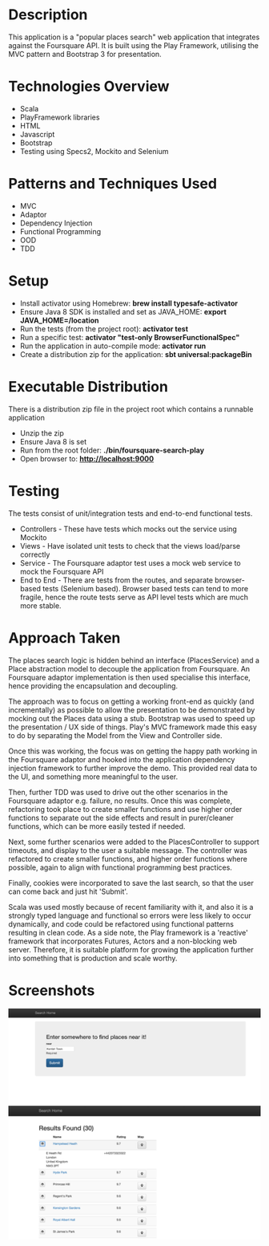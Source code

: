# Description

This application is a "popular places search" web application that integrates against the Foursquare API.
It is built using the Play Framework, utilising the MVC pattern and Bootstrap 3 for presentation.

# Technologies Overview

- Scala
- PlayFramework libraries
- HTML
- Javascript
- Bootstrap
- Testing using Specs2, Mockito and Selenium

# Patterns and Techniques Used

- MVC
- Adaptor
- Dependency Injection
- Functional Programming
- OOD
- TDD

# Setup

- Install activator using Homebrew:
    **brew install typesafe-activator**
- Ensure Java 8 SDK is installed and set as JAVA_HOME:
    **export JAVA_HOME=/location**
- Run the tests (from the project root):
    **activator test**
- Run a specific test:
    **activator "test-only BrowserFunctionalSpec"**
- Run the application in auto-compile mode:
    **activator run**
- Create a distribution zip for the application:
    **sbt universal:packageBin**

# Executable Distribution

There is a distribution zip file in the project root which contains a runnable application

- Unzip the zip
- Ensure Java 8 is set
- Run from the root folder:
    **./bin/foursquare-search-play**
- Open browser to:
    **[http://localhost:9000](http://localhost:9000)**

# Testing

The tests consist of unit/integration tests and end-to-end functional tests.

- Controllers - These have tests which mocks out the service using Mockito
- Views - Have isolated unit tests to check that the views load/parse correctly
- Service - The Foursquare adaptor test uses a mock web service to mock the Foursquare API
- End to End - There are tests from the routes, and separate browser-based tests (Selenium based).
Browser based tests can tend to more fragile, hence the route tests serve as API level tests which are much more stable.

# Approach Taken

The places search logic is hidden behind an interface (PlacesService) and a Place abstraction model to decouple the application
from Foursquare. An Foursquare adaptor implementation is then used specialise this interface, hence providing the
encapsulation and decoupling.

The approach was to focus on getting a working front-end as quickly (and incrementally) as possible to allow the presentation
to be demonstrated by mocking out the Places data using a stub. Bootstrap was used to speed up the presentation / UX side of things.
Play's MVC framework made this easy to do by separating the Model from the View and Controller side.

Once this was working, the focus was on getting the happy path working in the Foursquare adaptor and hooked into the
application dependency injection framework to further improve the demo. This provided real data to the UI, and something
more meaningful to the user.

Then, further TDD was used to drive out the other scenarios in the Foursquare adaptor e.g. failure, no results. Once this was complete,
refactoring took place to create smaller functions and use higher order functions to separate out the side effects and
result in purer/cleaner functions, which can be more easily tested if needed.

Next, some further scenarios were added to the PlacesController to support timeouts, and display to the user a suitable
message. The controller was refactored to create smaller functions, and higher order functions where possible, again to
align with functional programming best practices.

Finally, cookies were incorporated to save the last search, so that the user can come back and just hit 'Submit'.

Scala was used mostly because of recent familiarity with it, and also it is a strongly typed language and functional so
errors were less likely to occur dynamically, and code could be refactored using functional patterns resulting in clean code.
As a side note, the Play framework is a 'reactive' framework that incorporates Futures, Actors and a non-blocking web server.
Therefore, it is suitable platform for growing the application further into something that is production and scale worthy.

# Screenshots
![ScreenShot Index](https://raw.githubusercontent.com/spiritedtechie/foursquare-app-play/master/search_index.png)
![ScreenShot Results](https://raw.githubusercontent.com/spiritedtechie/foursquare-app-play/master/search_results.png)



